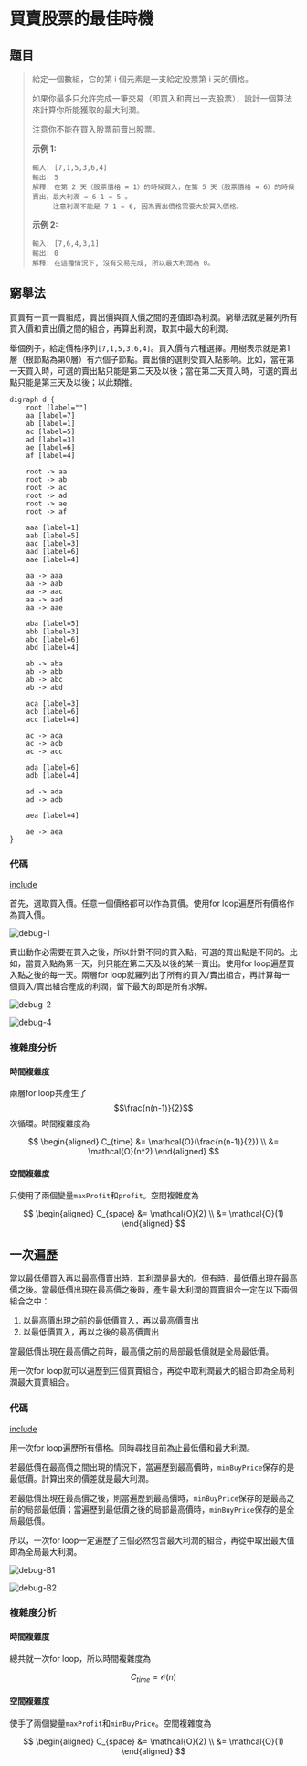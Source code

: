 # 買賣股票的最佳時機

## 題目

>給定一個數組，它的第 i 個元素是一支給定股票第 i 天的價格。
>
>如果你最多只允許完成一筆交易（即買入和賣出一支股票），設計一個算法來計算你所能獲取的最大利潤。
>
>注意你不能在買入股票前賣出股票。
>
>**示例 1:**
>
>```
>輸入: [7,1,5,3,6,4]
>輸出: 5
>解釋: 在第 2 天（股票價格 = 1）的時候買入，在第 5 天（股票價格 = 6）的時候賣出，最大利潤 = 6-1 = 5 。
>     注意利潤不能是 7-1 = 6, 因為賣出價格需要大於買入價格。
>```
>
>**示例 2:**
>
>```
>輸入: [7,6,4,3,1]
>輸出: 0
>解釋: 在這種情況下, 沒有交易完成, 所以最大利潤為 0。
>```

## 窮舉法

買賣有一買一賣組成，賣出價與買入價之間的差值即為利潤。窮舉法就是羅列所有買入價和賣出價之間的組合，再算出利潤，取其中最大的利潤。

舉個例子，給定價格序列`[7,1,5,3,6,4]`。買入價有六種選擇。用樹表示就是第1層（根節點為第0層）有六個子節點。賣出價的選則受買入點影响。比如，當在第一天買入時，可選的賣出點只能是第二天及以後；當在第二天買入時，可選的賣出點只能是第三天及以後；以此類推。

```plantuml
digraph d {
    root [label=""]
    aa [label=7]
    ab [label=1]
    ac [label=5]
    ad [label=3]
    ae [label=6]
    af [label=4]

    root -> aa
    root -> ab
    root -> ac
    root -> ad
    root -> ae
    root -> af

    aaa [label=1]
    aab [label=5]
    aac [label=3]
    aad [label=6]
    aae [label=4]

    aa -> aaa
    aa -> aab
    aa -> aac
    aa -> aad
    aa -> aae

    aba [label=5]
    abb [label=3]
    abc [label=6]
    abd [label=4]

    ab -> aba
    ab -> abb
    ab -> abc
    ab -> abd

    aca [label=3]
    acb [label=6]
    acc [label=4]

    ac -> aca
    ac -> acb
    ac -> acc

    ada [label=6]
    adb [label=4]

    ad -> ada 
    ad -> adb

    aea [label=4]

    ae -> aea
}
```

### 代碼

[include](../../../src/main/java/io/github/rscai/leetcode/bytedance/dynamic/Solution1042A.java)

首先，選取買入價。任意一個價格都可以作為買價。使用for loop遍歷所有價格作為買入價。

![debug-1](p1042.figure/debug-A1.png)

賣出動作必需要在買入之後，所以針對不同的買入點，可選的買出點是不同的。比如，當買入點為第一天，則只能在第二天及以後的某一賣出。使用for loop遍歷買入點之後的每一天。兩層for loop就羅列出了所有的買入/賣出組合，再計算每一個買入/賣出組合產成的利潤，留下最大的即是所有求解。

![debug-2](p1042.figure/debug-A2.png)

![debug-4](p1042.figure/debug-A4.png)

### 複雜度分析

#### 時間複雜度

兩層for loop共產生了$$\frac{n(n-1)}{2}$$次循環。時間複雜度為

$$
\begin{aligned}
C_{time} &= \mathcal{O}(\frac{n(n-1)}{2}) \\
&= \mathcal{O}(n^2)
\end{aligned}
$$

#### 空間複雜度

只使用了兩個變量`maxProfit`和`profit`。空間複雜度為

$$
\begin{aligned}
C_{space} &= \mathcal{O}(2) \\
&= \mathcal{O}(1)
\end{aligned}
$$


## 一次遍歷

當以最低價買入再以最高價賣出時，其利潤是最大的。但有時，最低價出現在最高價之後。當最低價出現在最高價之後時，產生最大利潤的買賣組合一定在以下兩個組合之中：

1. 以最高價出現之前的最低價買入，再以最高價賣出
2. 以最低價買入，再以之後的最高價賣出

當最低價出現在最高價之前時，最高價之前的局部最低價就是全局最低價。

用一次for loop就可以遍歷到三個買賣組合，再從中取利潤最大的組合即為全局利潤最大買賣組合。

### 代碼

[include](../../../src/main/java/io/github/rscai/leetcode/bytedance/dynamic/Solution1042B.java)

用一次for loop遍歷所有價格。同時尋找目前為止最低價和最大利潤。

若最低價在最高價之間出現的情況下，當遍歷到最高價時，`minBuyPrice`保存的是最低價。計算出來的價差就是最大利潤。

若最低價出現在最高價之後，則當遍歷到最高價時，`minBuyPrice`保存的是最高之前的局部最低價；當遍歷到最低價之後的局部最高價時，`minBuyPrice`保存的是全局最低價。

所以，一次for loop一定遍歷了三個必然包含最大利潤的組合，再從中取出最大值即為全局最大利潤。

![debug-B1](p1042.figure/debug-B1.png)

![debug-B2](p1042.figure/debug-B2.png)

### 複雜度分析

#### 時間複雜度

總共就一次for loop，所以時間複雜度為

$$
C_{time} = \mathcal{O}(n)
$$

#### 空間複雜度

使手了兩個變量`maxProfit`和`minBuyPrice`。空間複雜度為

$$
\begin{aligned}
C_{space} &= \mathcal{O}(2) \\
&= \mathcal{O}(1)
\end{aligned}
$$